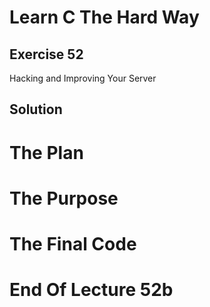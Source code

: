Learn C The Hard Way
=======

Exercise 52
----

Hacking and Improving Your Server

Solution
----



The Plan
====




The Purpose
====





The Final Code
====



End Of Lecture 52b
=====


